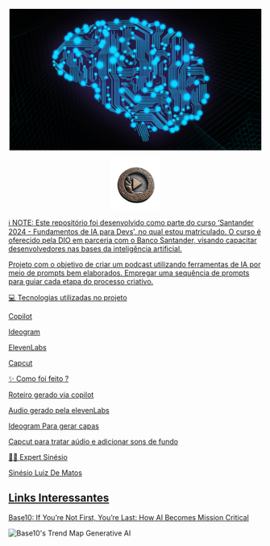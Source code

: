 <p align="center">
<img src="https://github.com/SinesioDev/DIO-natty-or-not/blob/main/cape.png?raw=true"
    width="500"
/>

<p align="center" dir="auto">
  <a href="https://on.soundcloud.com/D7NDayiKUoeCVnYv8" rel="nofollow">
    <img src="https://github.com/SinesioDev/DIO-natty-or-not/blob/main/play.png" width="100"
  </a>
</p>

    


ℹ️ NOTE: Este repositório foi desenvolvido como parte do curso ‘Santander 2024 - Fundamentos de IA para Devs’, no qual estou matriculado. O curso é oferecido pela DIO em parceria com o Banco Santander, visando capacitar desenvolvedores nas bases da inteligência artificial.

Projeto com o objetivo de criar um podcast utilizando ferramentas de IA por meio de prompts bem elaborados. Empregar uma sequência de prompts para guiar cada etapa do processo criativo.

💻 Tecnologias utilizadas no projeto

Copilot

Ideogram

ElevenLabs

Capcut

✨ Como foi feito ?

Roteiro gerado via copilot

Audio gerado pela elevenLabs

Ideogram Para gerar capas

Capcut para tratar aúdio e adicionar sons de fundo

👨‍💻 Expert
Sinésio

   Sinésio Luiz De Matos
   


## Links Interessantes

[Base10: If You’re Not First, You’re Last: How AI Becomes Mission Critical](https://base10.vc/post/generative-ai-mission-critical/)

![Base10's Trend Map Generative AI](https://github.com/digitalinnovationone/lab-natty-or-not/assets/730492/f4df26e8-f8f7-4419-8252-c69d73ea930c)
